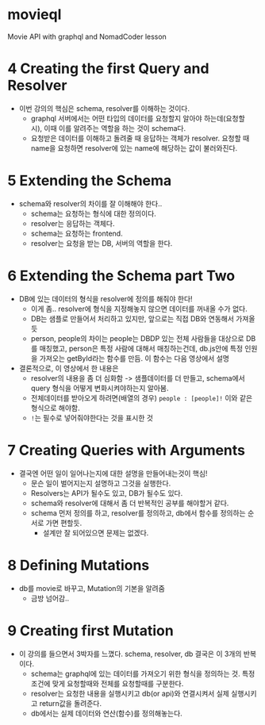 # movieql
Movie API with graphql and NomadCoder lesson

# 4 Creating the first Query and Resolver
* 이번 강의의 핵심은 schema, resolver를 이해하는 것이다.
    * graphql 서버에서는 어떤 타입의 데이터를 요청할지 알아야 하는데(요청할 시), 이때 이를 알려주는 역할을 하는 것이 schema다.
    * 요청받은 데이터를 이해하고 돌려줄 때 응답하는 객체가 resolver. 요청할 때 name을 요청하면 resolver에 있는 name에 해당하는 값이 불러와진다.

# 5 Extending the Schema
* schema와 resolver의 차이를 잘 이해해야 한다..
    * schema는 요청하는 형식에 대한 정의이다.
    * resolver는 응답하는 객체다.
    * schema는 요청하는 frontend.
    * resolver는 요청을 받는 DB, 서버의 역할을 한다.


# 6 Extending the Schema part Two
* DB에 있는 데이터의 형식을 resolver에 정의를 해줘야 한다!
    * 이게 좀.. resolver에 형식을 지정해놓지 않으면 데이터를 꺼내올 수가 없다.
    * DB는 샘플로 만들어서 처리하고 있지만, 앞으로는 직접 DB와 연동해서 가져올듯
    * person, people의 차이는 people는 DBDP 있는 전체 사람들을 대상으로 DB를 매칭했고, person은 특정 사람에 대해서 매칭하는건데, db.js안에 특정 인원을 가져오는 getById라는 함수를 만듬. 이 함수는 다음 영상에서 설명
* 결론적으로, 이 영상에서 한 내용은
    * resolver의 내용을 좀 더 심화함 -> 샘플데이터를 더 만들고, schema에서 query 형식을 어떻게 변화시켜야하는지 알아봄.
    * 전체데이터를 받아오게 하려면(배열의 경우) ```people : [people]!``` 이와 같은 형식으로 해야함.
    * `!`는 필수로 넣어줘야한다는 것을 표시한 것


# 7 Creating Queries with Arguments
* 결국엔 어떤 일이 일어나는지에 대한 설명을 만들어내는것이 핵심!
    * 문슨 일이 벌어지는지 설명하고 그것을 실행한다.
    * Resolvers는 API가 될수도 있고, DB가 될수도 있다.
    * schema와 resolver에 대해서 좀 더 반복적인 공부를 해야할거 같다.
    * schema 먼저 정의를 하고, resolver를 정의하고, db에서 함수를 정의하는 순서로 가면 편할듯.
        * 설계만 잘 되어있으면 문제는 없겠다.

# 8 Defining Mutations
* db를 movie로 바꾸고, Mutation의 기본을 알려줌
    * 금방 넘어감..

# 9 Creating first Mutation
* 이 강의를 들으면서 3박자를 느꼈다. schema, resolver, db 결국은 이 3개의 반복이다.
    * schema는 graphql에 있는 데이터를 가져오기 위한 형식을 정의하는 것. 특정 조건에 맞게 요청할때와 전체를 요청할때를 구분한다.
    * resolver는 요청한 내용을 실행시키고 db(or api)와 연결시켜서 실제 실행시키고 return값을 돌려준다.
    * db에서는 실제 데이터와 연산(함수)를 정의해놓는다.
    